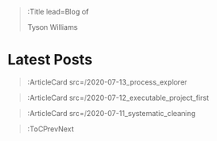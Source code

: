> :Title lead=Blog of
>
> Tyson Williams

# Latest Posts

> :ArticleCard src=/2020-07-13_process_explorer

> :ArticleCard src=/2020-07-12_executable_project_first

> :ArticleCard src=/2020-07-11_systematic_cleaning

> :ToCPrevNext